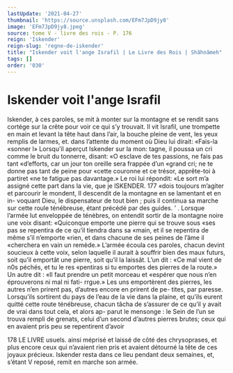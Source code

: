 ```yaml
---
lastUpdate: '2021-04-27'
thumbnail: 'https://source.unsplash.com/EFm7JpD9jy8'
image: 'EFm7JpD9jy8.jpeg'
source: tome V - livre des rois - P. 176
reign: 'Iskender'
reign-slug: 'regne-de-iskender'
title: "Iskender voit l'ange Israfil | Le Livre des Rois | Shâhnâmeh"
tags: []
order: '030'
---
```


# Iskender voit l'ange Israfil

Iskender, à ces paroles, se mit à monter sur la montagne et se rendit sans cortége sur la crête pour voir ce qui s’y trouvait. Il vit Israfil, une trompette
en main et levant la tête haut dans l’air, la bouche pleine de vent, les yeux remplis de larmes, et. dans l’attente du moment où Dieu lui dirait: «Fais-la «sonner l» Lorsqu’il aperçut Iskender sur la mon:
tagne, il poussa un cri comme le bruit du tonnerre, disant: «O esclave de tes passions, ne fais pas tant «d’efforts, car un jour ton oreille sera frappée d’un
«grand cri; ne te donne pas tant de peine pour «cette couronne et ce trésor, apprête-toi à partiret
«ne te fatigue pas davantage.» Le roi lui répondit: «Le sort m’a assigné cette part dans la vie, que je
lSKENDER. 177 «dois toujours m’agiter et parcourir le mondent, Il
descendit de la montagne en se lamentant et en in- voquant Dieu, le dispensateur de tout bien ; puis il continua sa marche sur cette roule ténébreuse, étant
précédé par des guides. ’ . Lorsque l’armée lut enveloppée de ténèbres, on
entendit sortir de la montagne noire une voix disant: «Quiconque emporte une pierre qui se trouve sous «ses pas se repentira de ce qu’il tiendra dans sa «main, et il se repentira de même s’il n’emporte
«rien, et dans chacune de ses peines de l’âme il «cherchera en vain un remède.» L’armée écoula ces
paroles, chacun devint soucieux à cette voix, selon laquelle il aurait à souffrir bien des maux futurs, soit qu’il emportât une pierre, soit qu’il la laissât.
L’un dit : «Ce mal vient de n0s péchés, et tu le res
«pentiras si tu emportes des pierres de la route.» Un autre dit : «Il faut prendre un petit morceau et «espérer que nous n’en éprouverons ni mal ni fati- rrgue.» Les uns emportèrent des pierres, les autres n’en prirent pas, d’autres encore en prirent de pe-
tites, par paresse. Lorsqu’ils sortirent du pays de l’eau de la vie dans la plaine, et qu’ils eurent quitté
cette route ténébreuse, chacun tâcha de s’assurer de
ce qu’il y avait de vrai dans tout cela, et alors ap- parut le mensonge : le Sein de l’un se trouva rempli de grenats, celui d’un second d’autres pierres brutes; ceux qui en avaient pris peu se repentirent d’avoir

178 LE LIVRE usuels.
ainsi méprisé et laissé de côté des chrysoprases, et
plus encore ceux qui n’avaient rien pris et avaient détourné la tête de ces joyaux précieux. Iskender
resta dans ce lieu pendant deux semaines, et, s’étant
V reposé, remit en marche son armée.
